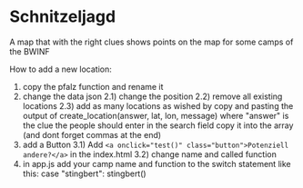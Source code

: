 # Schnitzeljagd
A map that with the right clues shows points on the map for some camps of the BWINF

How to add a new location:
1) copy the pfalz function and rename it
2) change the data json
  2.1) change the position
  2.2) remove all existing locations
  2.3) add as many locations as wished by 
    copy and pasting the output of create_location(answer, lat, lon, message)
    where "answer" is the clue the people should enter in the search field
    copy it into the array (and dont forget commas at the end)
3) add a Button
3.1) Add ```<a onclick="test()" class="button">Potenziell andere?</a>``` in the index.html
3.2) change name and called function
4) in app.js add your camp name and function to the switch statement like this:
  case "stingbert":
      stingbert()
